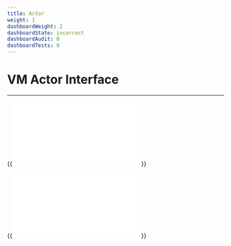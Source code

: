 ```yaml
---
title: Actor
weight: 1
dashboardWeight: 2
dashboardState: incorrect
dashboardAudit: 0
dashboardTests: 0
---
```


# VM Actor Interface
---


{{<embed src="actor.id" lang="go" >}}

{{<embed src="actor.go" lang="go" >}}
